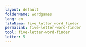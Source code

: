 ```yaml
---
layout: default
folderName: wordgames
lang: en
fileName: five_letter_word_finder
permalink: five-letter-word-finder
tool: five-letter-word-finder
letter: 5
---
```

